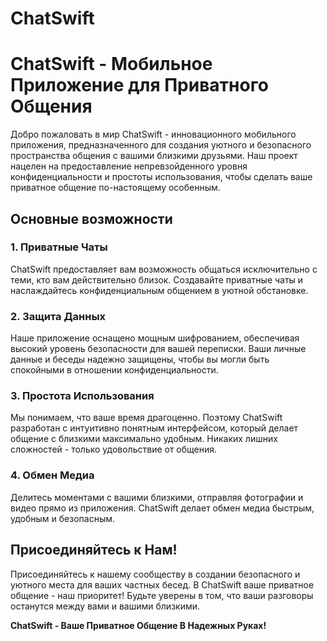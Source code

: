 # ChatSwift

# ChatSwift - Мобильное Приложение для Приватного Общения

Добро пожаловать в мир ChatSwift - инновационного мобильного приложения, предназначенного для создания уютного и безопасного пространства общения с вашими близкими друзьями. Наш проект нацелен на предоставление непревзойденного уровня конфиденциальности и простоты использования, чтобы сделать ваше приватное общение по-настоящему особенным.

## Основные возможности

### 1. Приватные Чаты
ChatSwift предоставляет вам возможность общаться исключительно с теми, кто вам действительно близок. Создавайте приватные чаты и наслаждайтесь конфиденциальным общением в уютной обстановке.

### 2. Защита Данных
Наше приложение оснащено мощным шифрованием, обеспечивая высокий уровень безопасности для вашей переписки. Ваши личные данные и беседы надежно защищены, чтобы вы могли быть спокойными в отношении конфиденциальности.

### 3. Простота Использования
Мы понимаем, что ваше время драгоценно. Поэтому ChatSwift разработан с интуитивно понятным интерфейсом, который делает общение с близкими максимально удобным. Никаких лишних сложностей - только удовольствие от общения.

### 4. Обмен Медиа
Делитесь моментами с вашими близкими, отправляя фотографии и видео прямо из приложения. ChatSwift делает обмен медиа быстрым, удобным и безопасным.

## Присоединяйтесь к Нам!
Присоединяйтесь к нашему сообществу в создании безопасного и уютного места для ваших частных бесед. В ChatSwift ваше приватное общение - наш приоритет! Будьте уверены в том, что ваши разговоры останутся между вами и вашими близкими.

**ChatSwift - Ваше Приватное Общение В Надежных Руках!**

